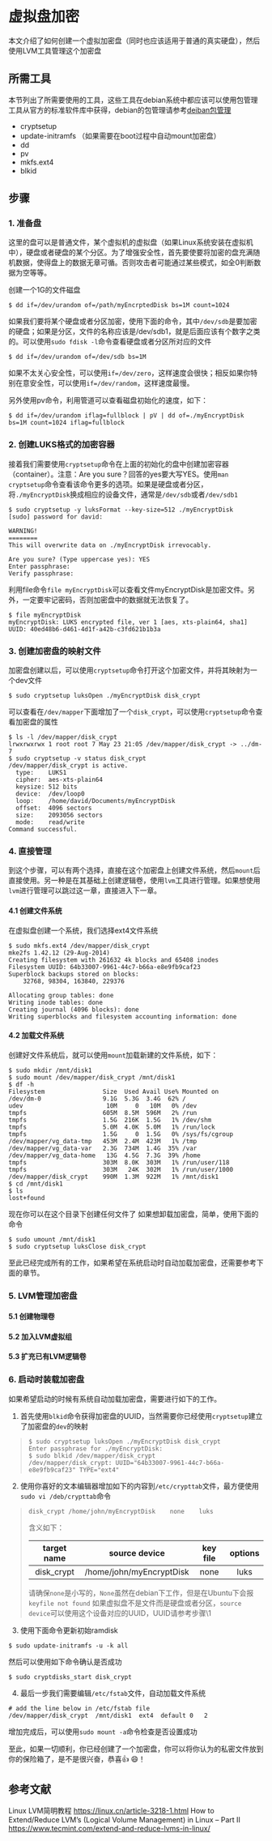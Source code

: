 # 虚拟盘加密
本文介绍了如何创建一个虚拟加密盘（同时也应该适用于普通的真实硬盘），然后使用LVM工具管理这个加密盘
## 所需工具
本节列出了所需要使用的工具，这些工具在debian系统中都应该可以使用包管理工具从官方的标准软件库中获得，debian的包管理请参考[deiban包管理](./Debian包管理.md)
* cryptsetup
* update-initramfs （如果需要在boot过程中自动mount加密盘）
* dd
* pv
* mkfs.ext4
* blkid
## 步骤
### 1. 准备盘
这里的盘可以是普通文件，某个虚拟机的虚拟盘（如果Linux系统安装在虚拟机中），硬盘或者硬盘的某个分区。为了增强安全性，首先要使要将加密的盘充满随机数据，使得盘上的数据无章可循。否则攻击者可能通过某些模式，如全0判断数据为空等等。

创建一个1G的文件磁盘
```
$ dd if=/dev/urandom of=/path/myEncrptedDisk bs=1M count=1024
```
如果我们要将某个硬盘或者分区加密，使用下面的命令，其中`/dev/sdb`是要加密的硬盘；如果是分区，文件的名称应该是/dev/sdb1，就是后面应该有个数字之类的。可以使用`sudo fdisk -l`命令查看硬盘或者分区所对应的文件
```
$ dd if=/dev/urandom of=/dev/sdb bs=1M 
```
如果不太关心安全性，可以使用`if=/dev/zero`，这样速度会很快；相反如果你特别在意安全性，可以使用`if=/dev/random`，这样速度最慢。

另外使用pv命令，利用管道可以查看磁盘初始化的速度，如下：
```
$ dd if=/dev/urandom iflag=fullblock | pV | dd of=./myEncryptDisk bs=1M count=1024 iflag=fullblock
```
### 2. 创建LUKS格式的加密容器
接着我们需要使用`cryptsetup`命令在上面的初始化的盘中创建加密容器（container）。注意：Are you sure？回答的yes要大写YES。使用`man cryptsetup`命令查看该命令更多的选项。如果是硬盘或者分区，将`./myEncryptDisk`换成相应的设备文件，通常是`/dev/sdb`或者`/dev/sdb1`
```
$ sudo cryptsetup -y luksFormat --key-size=512 ./myEncryptDisk
[sudo] password for david: 

WARNING!
========
This will overwrite data on ./myEncryptDisk irrevocably.

Are you sure? (Type uppercase yes): YES
Enter passphrase: 
Verify passphrase: 
```
利用file命令`file myEncryptDisk`可以查看文件myEncryptDisk是加密文件。另外，一定要牢记密码，否则加密盘中的数据就无法恢复了。
```
$ file myEncryptDisk 
myEncryptDisk: LUKS encrypted file, ver 1 [aes, xts-plain64, sha1] UUID: 40ed48b6-d461-4d1f-a42b-c3fd621b1b3a
```
### 3. 创建加密盘的映射文件
加密盘创建以后，可以使用`cryptsetup`命令打开这个加密文件，并将其映射为一个dev文件
```
$ sudo cryptsetup luksOpen ./myEncryptDisk disk_crypt
```
可以查看在`/dev/mapper`下面增加了一个`disk_crypt`，可以使用`cryptsetup`命令查看加密盘的属性
```
$ ls -l /dev/mapper/disk_crypt 
lrwxrwxrwx 1 root root 7 May 23 21:05 /dev/mapper/disk_crypt -> ../dm-7
$ sudo cryptsetup -v status disk_crypt 
/dev/mapper/disk_crypt is active.
  type:    LUKS1
  cipher:  aes-xts-plain64
  keysize: 512 bits
  device:  /dev/loop0
  loop:    /home/david/Documents/myEncryptDisk
  offset:  4096 sectors
  size:    2093056 sectors
  mode:    read/write
Command successful.
```
### 4. 直接管理
到这个步骤，可以有两个选择，直接在这个加密盘上创建文件系统，然后`mount`后直接使用。另一种是在其基础上创建逻辑卷，使用`lvm`工具进行管理。如果想使用`lvm`进行管理可以跳过这一章，直接进入下一章。
#### 4.1 创建文件系统
在虚拟盘创建一个系统，我们选择ext4文件系统
```
$ sudo mkfs.ext4 /dev/mapper/disk_crypt 
mke2fs 1.42.12 (29-Aug-2014)
Creating filesystem with 261632 4k blocks and 65408 inodes
Filesystem UUID: 64b33007-9961-44c7-b66a-e8e9fb9caf23
Superblock backups stored on blocks: 
	32768, 98304, 163840, 229376

Allocating group tables: done                            
Writing inode tables: done                            
Creating journal (4096 blocks): done
Writing superblocks and filesystem accounting information: done
```
#### 4.2 加载文件系统
创建好文件系统后，就可以使用`mount`加载新建的文件系统，如下：
```
$ sudo mkdir /mnt/disk1
$ sudo mount /dev/mapper/disk_crypt /mnt/disk1
$ df -h
Filesystem                Size  Used Avail Use% Mounted on
/dev/dm-0                 9.1G  5.3G  3.4G  62% /
udev                       10M     0   10M   0% /dev
tmpfs                     605M  8.5M  596M   2% /run
tmpfs                     1.5G  216K  1.5G   1% /dev/shm
tmpfs                     5.0M  4.0K  5.0M   1% /run/lock
tmpfs                     1.5G     0  1.5G   0% /sys/fs/cgroup
/dev/mapper/vg_data-tmp   453M  2.4M  423M   1% /tmp
/dev/mapper/vg_data-var   2.3G  734M  1.4G  35% /var
/dev/mapper/vg_data-home   13G  4.5G  7.3G  39% /home
tmpfs                     303M  8.0K  303M   1% /run/user/118
tmpfs                     303M   24K  302M   1% /run/user/1000
/dev/mapper/disk_crypt    990M  1.3M  922M   1% /mnt/disk1
$ cd /mnt/disk1
$ ls
lost+found
```
现在你可以在这个目录下创建任何文件了
如果想卸载加密盘，简单，使用下面的命令
```
$ sudo umount /mnt/disk1
$ sudo cryptsetup luksClose disk_crypt 
```
至此已经完成所有的工作，如果希望在系统启动时自动加载加密盘，还需要参考下面的章节。
### 5. LVM管理加密盘
#### 5.1 创建物理卷
#### 5.2 加入LVM虚拟组
#### 5.3 扩充已有LVM逻辑卷
### 6. 启动时装载加密盘
如果希望启动的时候有系统自动加载加密盘，需要进行如下的工作。
1. 首先使用`blkid`命令获得加密盘的UUID，当然需要你已经使用`cryptsetup`建立了加密盘的`dev`的映射
>```
>$ sudo cryptsetup luksOpen ./myEncryptDisk disk_crypt
>Enter passphrase for ./myEncryptDisk: 
>$ sudo blkid /dev/mapper/disk_crypt
>/dev/mapper/disk_crypt: UUID="64b33007-9961-44c7-b66a-e8e9fb9caf23" TYPE="ext4"
> ```
2. 使用你喜好的文本编辑器增加如下的内容到`/etc/crypttab`文件，最方便使用`sudo vi /deb/crypttab`命令
>```
>disk_crypt	/home/john/myEncryptDisk	none 	luks
>```
>含义如下：
>
>| **target name** |    **source device**     | **key file** | **options** |
>|      :---:      |           :---:          |     :---:    |    :---:    |
>|disk_crypt       | /home/john/myEncryptDisk | none         | luks        |
>  
>请确保`none`是小写的，`None`虽然在debian下工作，但是在Ubuntu下会报`keyfile not found`
>如果虚拟盘不是文件而是硬盘或者分区，`source device`可以使用这个设备对应的UUID，UUID请参考步骤\1
3. 使用下面命令更新初始ramdisk
```
$ sudo update-initramfs -u -k all
```
然后可以使用如下命令确认是否成功
```
$ sudo cryptdisks_start disk_crypt
```
4. 最后一步我们需要编辑`/etc/fstab`文件，自动加载文件系统
```
# add the line below in /etc/fstab file
/dev/mapper/disk_crypt  /mnt/disk1  ext4  default 0   2
```
增加完成后，可以使用`sudo mount -a`命令检查是否设置成功

至此，如果一切顺利，你已经创建了一个加密盘，你可以将你认为的私密文件放到你的保险箱了，是不是很兴奋，恭喜:thumbsup:  :smile:！

## 参考文献
Linux LVM简明教程 https://linux.cn/article-3218-1.html
How to Extend/Reduce LVM’s (Logical Volume Management) in Linux – Part II https://www.tecmint.com/extend-and-reduce-lvms-in-linux/
